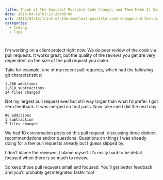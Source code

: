 ```yaml
---
title: Think of the Smallest Possible Code Change, and Then Make It Smaller
date: 2015-04-16T03:23:25+00:00
url: /2015/04/15/think-of-the-smallest-possible-code-change-and-then-make-it-smaller/
categories:
  - Coding
  - Tips

---
```

I&#8217;m working on a client project right now. We do peer review of the code via pull requests. It works great, but the quality of the reviews you get are very dependent on the size of the pull request you make.

Take for example, one of my recent pull requests, which had the following git characteristics:

    1,780 additions 
    1,618 subtractions
    24 files changed
    

Not my largest pull request ever but still way larger than what I&#8217;d prefer. I got zero feedback. It was merged on first pass. Now take one I did the next day:

    80 additions
    1 subtraction
    7 files changed
    

We had 10 conversation posts on this pull request, discussing three distinct recommendations and/or questions. Questions on things I was already doing for a few pull requests already but I guess slipped by.

I don&#8217;t blame the reviewer, I blame myself. It&#8217;s really hard to be detail focused when there is so much to review.

So keep those pull requests small and focused. You&#8217;ll get better feedback and you&#8217;ll probably get integrated faster too!